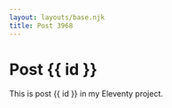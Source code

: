 ```yaml
---
layout: layouts/base.njk
title: Post 3968
---
```


# Post {{ id }}

This is post {{ id }} in my Eleventy project.
